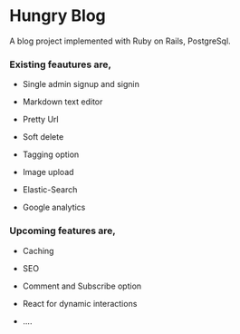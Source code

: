 # Hungry Blog

A blog project implemented with Ruby on Rails, PostgreSql.

### Existing feautures are,

* Single admin signup and signin

* Markdown text editor

* Pretty Url

* Soft delete

* Tagging option

* Image upload

* Elastic-Search

* Google analytics

### Upcoming features are,

* Caching

* SEO

* Comment and Subscribe option

* React for dynamic interactions

* ....
